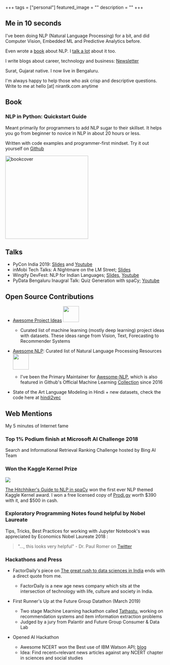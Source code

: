 +++
tags = ["personal"]
featured_image = ""
description = ""
+++

## Me in 10 seconds

I've been doing NLP (Natural Language Processing) for a bit, and did Computer Vision, Embedded ML and Predictive Analytics before. 

Even wrote a [book](#book) about NLP. I [talk a lot](#talks) about it too.

I write blogs about career, technology and business: [Newsletter](https://niranting.substack.com)

Surat, Gujarat native. I now live in Bengaluru. 

I'm always happy to help those who ask crisp and descriptive questions. Write to me at hello [at] nirantk.com anytime

## Book
### NLP in Python: Quickstart Guide

Meant primarily for programmers to add NLP sugar to their skillset. It helps you go from beginner to novice in NLP in about 20 hours or less.

Written with code examples and programmer-first mindset. Try it out yourself on [Github](https://github.com/NirantK/nlp-python-deep-learning)

[<img src="https://images-eu.ssl-images-amazon.com/images/I/41uaueSqtUL._SX260_.jpg" alt="bookcover" style="width:261px;"/>](https://www.amazon.in/dp/B07L3PLQS1)

## Talks
* PyCon India 2019: [Slides](http://bit.ly/pycon2019talk) and [Youtube](https://youtu.be/UM56FDjSx9g)
* inMobi Tech Talks: A Nightmare on the LM Street; [Slides](http://bit.ly/nirant-talk-inmobi)
* Wingify DevFest: NLP for Indian Languages; [Slides](http://bit.ly/nirant-talk-1), [Youtube](https://www.youtube.com/watch?v=WiqV2W7tNc8) 
* PyData Bengaluru Inaugral Talk: Quiz Generation with spaCy; [Youtube](https://www.youtube.com/watch?v=lsIXsnmICOM)

## Open Source Contributions 

* [Awesome Project Ideas](https://github.com/NirantK/awesome-project-ideas) <img src="https://img.shields.io/github/stars/NirantK/awesome-project-ideas?style=flat" style="width:50px;display: inline-block;"/>	
	* Curated list of machine learning (mostly deep learning) project ideas with datasets. These ideas range from Vision, Text, Forecasting to Recommender Systems

* [Awesome NLP](https://github.com/keon/awesome-nlp): Curated list of Natural Language Processing Resources <img src="https://img.shields.io/github/stars/keon/awesome-nlp?style=flat" style="width:50px;display: inline-block;"/>
	* I've been the Primary Maintainer for [Awesome-NLP](https://github.com/keon/awesome-nlp), which is also featured in Github's Official Machine Learning [Collection](https://github.com/collections/machine-learning) since 2016

* State of the Art Language Modeling in Hindi + new datasets, check the code here at [hindi2vec](https://github.com/NirantK/hindi2vec)

## Web Mentions

My 5 minutes of Internet fame

### Top 1% Podium finish at Microsoft AI Challenge 2018

Search and Informational Retrieval Ranking Challenge hosted by Bing AI Team

### Won the Kaggle Kernel Prize

[![](https://i.imgur.com/Zie5FlB.png)](https://www.kaggle.com/nirant/hitchhiker-s-guide-to-nlp-in-spacy/)

[The Hitchhiker's Guide to NLP in spaCy](https://www.kaggle.com/nirant/hitchhiker-s-guide-to-nlp-in-spacy/) won the first ever NLP themed Kaggle Kernel award. I won a free licensed copy of [Prodi.gy](https://prodi.gy/) worth $390 with it, and $500 in cash. 

### Exploratory Programming Notes found helpful by Nobel Laureate

Tips, Tricks, Best Practices for working with Jupyter Notebook's was appreciated by Economics Nobel Laureate 2018 : 

> "..., this looks very helpful" - Dr. Paul Romer on [Twitter](https://twitter.com/paulmromer/status/985518009879089152)

### Hackathons and Press

* FactorDaily's piece on [The great rush to data sciences in India](https://factordaily.com/rush-training-data-science-machine-learning-ai-india/) ends with a direct quote from me. 
	* FactorDaily is a new age news company which sits at the intersection of technology with life, culture and society in India.


* First Runner's Up at the Future Group Datathon (March 2019)
	* Two stage Machine Learning hackathon called [Tathastu](https://www.tathastu.ai/datathon), working on recommendation systems and item information extraction problems
	* Judged by a jury from Palantir and Future Group Consumer & Data Lab

* Opened AI Hackathon
	* Awesome NCERT won the Best use of IBM Watson API; [blog](https://medium.com/opened-ai/global-hackweek-winners-2017-a9e5da513270)
	* Idea: Find recent+relevant news articles against any NCERT chapter in sciences and social studies